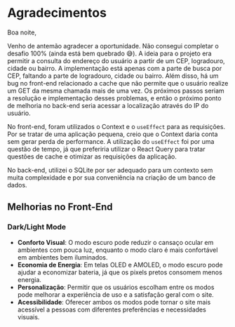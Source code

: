 # Agradecimentos

Boa noite,

Venho de antemão agradecer a oportunidade. Não consegui completar o desafio 100% (ainda está bem quebrado 😅). A ideia para o projeto era permitir a consulta do endereço do usuário a partir de um CEP, logradouro, cidade ou bairro. A implementação está apenas com a parte de busca por CEP, faltando a parte de logradouro, cidade ou bairro. Além disso, há um bug no front-end relacionado a cache que não permite que o usuário realize um GET da mesma chamada mais de uma vez. Os próximos passos seriam a resolução e implementação desses problemas, e então o próximo ponto de melhoria no back-end seria acessar a localização através do IP do usuário.

No front-end, foram utilizados o Context e o `useEffect` para as requisições. Por se tratar de uma aplicação pequena, creio que o Context daria conta sem gerar perda de performance. A utilização do `useEffect` foi por uma questão de tempo, já que preferiria utilizar o React Query para tratar questões de cache e otimizar as requisições da aplicação.

No back-end, utilizei o SQLite por ser adequado para um contexto sem muita complexidade e por sua conveniência na criação de um banco de dados.

## Melhorias no Front-End

### Dark/Light Mode

- **Conforto Visual**: O modo escuro pode reduzir o cansaço ocular em ambientes com pouca luz, enquanto o modo claro é mais confortável em ambientes bem iluminados.
- **Economia de Energia**: Em telas OLED e AMOLED, o modo escuro pode ajudar a economizar bateria, já que os pixels pretos consomem menos energia.
- **Personalização**: Permitir que os usuários escolham entre os modos pode melhorar a experiência de uso e a satisfação geral com o site.
- **Acessibilidade**: Oferecer ambos os modos pode tornar o site mais acessível a pessoas com diferentes preferências e necessidades visuais.
